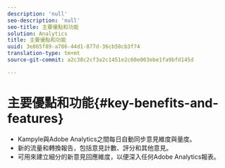 ```yaml
---
description: 'null'
seo-description: 'null'
seo-title: 主要優點和功能
solution: Analytics
title: 主要優點和功能
uuid: 3e865f89-a786-44d1-877d-36cb58cb3f74
translation-type: tm+mt
source-git-commit: a2c38c2cf3a2c1451e2c60e003ebe1fa9bfd145d

---
```



# 主要優點和功能{#key-benefits-and-features}

* Kampyle與Adobe Analytics之間每日自動同步意見維度與量度。
* 新的流量和轉換報告，包括意見計數、評分和其他意見。
* 可用來建立細分的新意見回應維度，以便深入任何Adobe Analytics報表。


